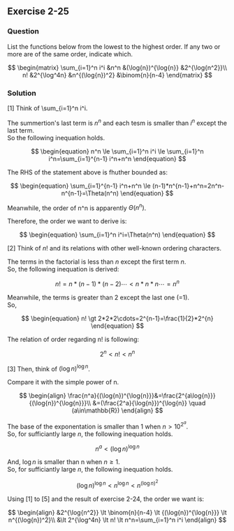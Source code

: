 ## Exercise 2-25
### Question

List the functions below from the lowest to the highest order. If any two or
more are of the same order, indicate which.

$$
\begin{matrix}
    \sum_{i=1}^n i^i   &n^n    &(\log{n})^{\log{n}}   &2^{\log{n^2}}\\
    n! &2^{\log^4n} &n^{(\log{n})^2} &\binom{n}{n-4}
\end{matrix}
$$


### Solution

\[1\] Think of \sum_{i=1}^n i^i.

The summertion's last term is $n^n$ and each tesm is smaller than $i^n$ except the last term.  
So the following inequation holds.

$$
\begin{equation}
    n^n \le \sum_{i=1}^n i^i \le \sum_{i=1}^n i^n=\sum_{i=1}^{n-1} i^n+n^n
\end{equation}
$$

The RHS of the statement above is fhuther bounded as:

$$
\begin{equation}
    \sum_{i=1}^{n-1} i^n+n^n \le (n-1)*n^{n-1}+n^n=2n^n-n^{n-1}=\Theta(n^n)
\end{equation}
$$

Meanwhile, the order of n^n is apparently $\Theta(n^n)$.

Therefore, the order we want to derive is:

$$
\begin{equation}
    \sum_{i=1}^n i^i=\Theta(n^n)
\end{equation}
$$

\[2\] Think of $n!$ and its relations with other well-known ordering characters.

The terms in the factorial is less than $n$ except the first term $n$.  
So, the following inequation is derived:

$$
\begin{equation}
    n!=n*(n-1)*(n-2)\cdots \lt n*n*n\cdots=n^n
\end{equation}
$$

Meanwhile, the terms is greater than 2 except the last one (=1).  
So,

$$
\begin{equation}
    n! \gt 2*2*2\cdots=2^{n-1}=\frac{1}{2}*2^{n}
\end{equation}
$$

The relation of order regarding n! is following:

$$
\begin{equation}
    2^n \lt n! \lt n^n
\end{equation}
$$

\[3\] Then, think of $(\log{n})^{\log{n}}$.

Compare it with the simple power of n.

$$
\begin{align}
    \frac{n^a}{(\log{n})^{\log{n}}}&=\frac{2^{a\log{n}}}{(\log{n})^{\log{n}}}\\
    &=(\frac{2^a}{\log{n}})^{\log{n}} \quad (a\in\mathbb{R})
\end{align}
$$

The base of the exponentation is smaller than 1 when $n \gt 10^{2^a}$.  
So, for sufficiantly large $n$, the following inequation holds.


$$
\begin{equation}
    n^a \lt {(\log{n})^{\log{n}}}
\end{equation}
$$

And, $\log{n}$ is smaller than n when $n \ge 1$.  
So, for sufficiantly large $n$, the following inequation holds.

$$
\begin{equation}
    {(\log{n})^{\log{n}}} \lt n^{\log{n}} \lt n^{(\log{n})^2}
\end{equation}
$$

Using \[1\] to \[5\] and the result of exercise 2-24, the order we want is:


$$
\begin{align}
    &2^{\log{n^2}} \lt \binom{n}{n-4} \lt {(\log{n})^{\log{n}}} \lt n^{(\log{n})^2}\\
    &\lt  2^{\log^4n} \lt n! \lt n^n=\sum_{i=1}^n i^i
\end{align}
$$